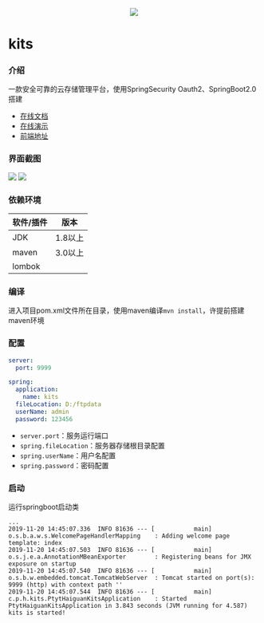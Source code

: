 <div align=center>

![](https://www.strongyang.com/static/kits3.png)

</div>

# kits
### 介绍
   一款安全可靠的云存储管理平台，使用SpringSecurity Oauth2、SpringBoot2.0搭建
   - [在线文档](https://www.strongyang.com/kits-v1/doc/)
   - [在线演示](https://www.strongyang.com/kits-v1/)
   - [前端地址](https://github.com/stryang/kits-ui)
### 界面截图
![](https://www.strongyang.com/static/kits_login.png)
![](https://www.strongyang.com/static/kits_index.png)
### 依赖环境
|  软件/插件  | 版本  |
|  ----  | ----  |
| JDK    | 1.8以上 |
| maven  | 3.0以上 |
| lombok |  |
### 编译
   进入项目pom.xml文件所在目录，使用maven编译`mvn install`，许提前搭建maven环境
### 配置
```yml
server:
  port: 9999

spring:
  application:
    name: kits
  fileLocation: D:/ftpdata
  userName: admin
  password: 123456
```
- `server.port`：服务运行端口
- `spring.fileLocation`：服务器存储根目录配置
- `spring.userName`：用户名配置
- `spring.password`：密码配置
### 启动
运行springboot启动类
```
...
2019-11-20 14:45:07.336  INFO 81636 --- [           main] o.s.b.a.w.s.WelcomePageHandlerMapping    : Adding welcome page template: index
2019-11-20 14:45:07.503  INFO 81636 --- [           main] o.s.j.e.a.AnnotationMBeanExporter        : Registering beans for JMX exposure on startup
2019-11-20 14:45:07.540  INFO 81636 --- [           main] o.s.b.w.embedded.tomcat.TomcatWebServer  : Tomcat started on port(s): 9999 (http) with context path ''
2019-11-20 14:45:07.544  INFO 81636 --- [           main] c.p.h.kits.PtytHaiguanKitsApplication    : Started PtytHaiguanKitsApplication in 3.843 seconds (JVM running for 4.587)
kits is started!
```